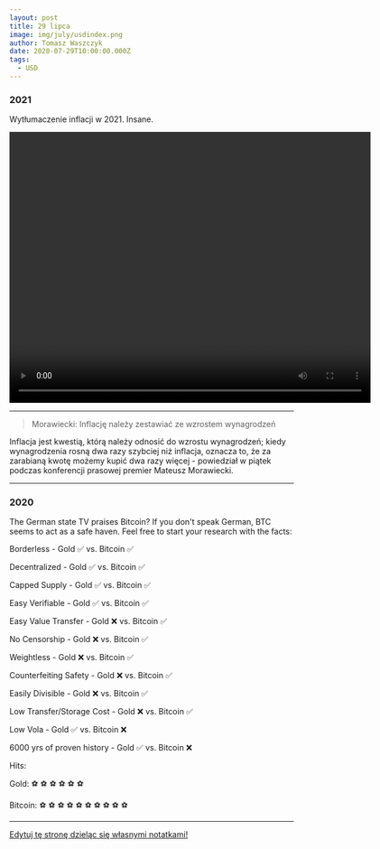 ```yaml
---
layout: post
title: 29 lipca
image: img/july/usdindex.png
author: Tomasz Waszczyk
date: 2020-07-29T10:00:00.000Z
tags:
  - USD
---
```


### 2021

Wytłumaczenie inflacji w 2021. Insane.

<video width="640" height="480" controls>
<source src="./movies/july/transitorydefinition.mp4" type="video/mp4">
Your browser does not support the video tag.
</video>

---

> Morawiecki: Inflację należy zestawiać ze wzrostem wynagrodzeń

Inflacja jest kwestią, którą należy odnosić do wzrostu wynagrodzeń; kiedy wynagrodzenia rosną dwa razy szybciej niż inflacja, oznacza to, że za zarabianą kwotę możemy kupić dwa razy więcej - powiedział w piątek podczas konferencji prasowej premier Mateusz Morawiecki.

---

### 2020

The German state TV praises Bitcoin? If you don't speak German, BTC seems to act as a safe haven. Feel free to start your research with the facts:

Borderless - Gold ✅ vs. Bitcoin ✅

Decentralized - Gold ✅ vs. Bitcoin ✅

Capped Supply - Gold ✅ vs. Bitcoin ✅

Easy Verifiable - Gold ✅ vs. Bitcoin ✅

Easy Value Transfer - Gold ❌ vs. Bitcoin ✅

No Censorship - Gold ❌ vs. Bitcoin ✅

Weightless - Gold ❌ vs. Bitcoin ✅

Counterfeiting Safety - Gold ❌ vs. Bitcoin ✅

Easily Divisible - Gold ❌ vs. Bitcoin ✅

Low Transfer/Storage Cost - Gold ❌ vs. Bitcoin ✅

Low Vola - Gold ✅ vs. Bitcoin ❌

6000 yrs of proven history - Gold ✅ vs. Bitcoin ❌

Hits:  

Gold: ⚽ ⚽ ⚽ ⚽ ⚽ ⚽

Bitcoin: ⚽ ⚽ ⚽ ⚽ ⚽ ⚽ ⚽ ⚽ ⚽ ⚽

---

<a href="https://github.com/TomaszWaszczyk/historia.waszczyk.com/edit/master/src/content/july-29.md" target="_blank">Edytuj tę stronę dzieląc się własnymi notatkami!</a>